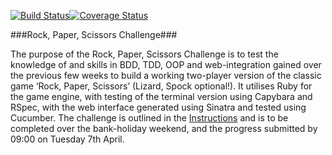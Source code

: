 [![Build Status](https://travis-ci.org/Gwasanaethau/rps-challenge.svg?branch=master)](https://travis-ci.org/Gwasanaethau/rps-challenge)[![Coverage Status](https://coveralls.io/repos/Gwasanaethau/rps-challenge/badge.svg?branch=master)](https://coveralls.io/r/Gwasanaethau/rps-challenge?branch=master)

###Rock, Paper, Scissors Challenge###

The purpose of the Rock, Paper, Scissors Challenge is to test the knowledge of and skills in BDD, TDD, OOP and web-integration gained over the previous few weeks to build a working two-player version of the classic game ‘Rock, Paper, Scissors’ (Lizard, Spock optional!). It utilises Ruby for the game engine, with testing of the terminal version using Capybara and RSpec, with the web interface generated using Sinatra and tested using Cucumber. The challenge is outlined in the [Instructions](./Instructions.md) and is to be completed over the bank-holiday weekend, and the progress submitted by 09:00 on Tuesday 7th April.
